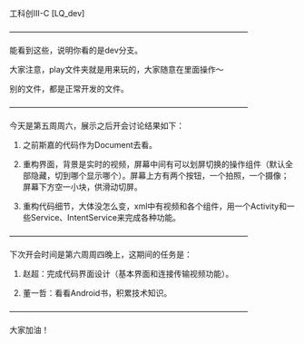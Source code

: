 工科创III-C [LQ_dev]

——————————————————————————————

能看到这些，说明你看的是dev分支。

大家注意，play文件夹就是用来玩的，大家随意在里面操作～

别的文件，都是正常开发的文件。

——————————————————————————————

今天是第五周周六，展示之后开会讨论结果如下：

1. 之前斯嘉的代码作为Document去看。

2. 重构界面，背景是实时的视频，屏幕中间有可以划屏切换的操作组件（默认全部隐藏，切到哪个显示哪个）。屏幕上方有两个按钮，一个拍照，一个摄像；屏幕下方空一小块，供滑动切屏。

3. 重构代码细节，大体没怎么变，xml中有视频和各个组件，用一个Activity和一些Service、IntentService来完成各种功能。

——————————————————————————————

下次开会时间是第六周周四晚上，这期间的任务是：

1. 赵超：完成代码界面设计（基本界面和连接传输视频功能）。

2. 董一哲：看看Android书，积累技术知识。

——————————————————————————————

大家加油！
